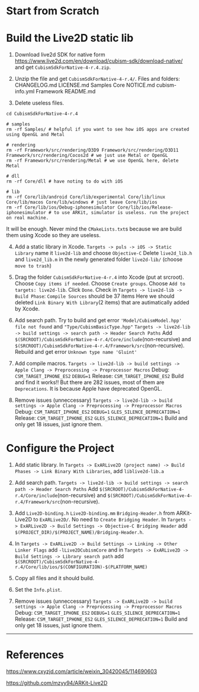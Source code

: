 # Start from Scratch

# Build the Live2D static lib

1. Download live2d SDK for native form <https://www.live2d.com/en/download/cubism-sdk/download-native/> and get `CubismSdkForNative-4-r.4.zip`.

2. Unzip the file and get `CubismSdkForNative-4-r.4/`.
Files and folders:
CHANGELOG.md    LICENSE.md      Samples
Core            NOTICE.md       cubism-info.yml
Framework       README.md

3. Delete useless files.
```shell
cd CubismSdkForNative-4-r.4

# samples
rm -rf Samples/ # helpful if you want to see how iOS apps are created using OpenGL and Metal

# rendering
rm -rf Framework/src/rendering/D3D9 Framework/src/rendering/D3D11 Framework/src/rendering/Cocos2d # we just use Metal or OpenGL
rm -rf Framework/src/rendering/Metal # we use OpenGL here, delete Metal

# dll
rm -rf Core/dll # have noting to do with iOS

# lib
rm -rf Core/lib/android Core/lib/experimental Core/lib/linux Core/lib/macos Core/lib/windows # just leave Core/lib/ios
rm -rf Core/lib/ios/Debug-iphonesimulator Core/lib/ios/Release-iphonesimulator # to use ARKit, simulator is useless. run the project on real machine.
```
It will be enough. Never mind the `CMakeLists.txt`s because we are build them using Xcode so they are useless.

4. Add a static library in Xcode.
`Targets -> puls -> iOS -> Static Library` name it `live2d-lib` and choose `Objective-C`
Delete `live2d_lib.h` and `live2d_lib.m` in the newly generated folder `live2d-lib/` (choose `move to trash`)

5. Drag the folder `CubismSdkForNative-4-r.4` into Xcode (put at srcroot).
Choose `Copy items if needed`.
Choose `Create groups`.
Choose `Add to targets: live2d-lib`.
Click `Done`.
Check in `Targets -> live2d-lib -> Build Phase`: `Compile Sources` should be 37 items
Here we should deleted `Link Binary With Library`(2 items) that are autimatically added by Xcode.

6. Add search path. 
Try to build and get error `'Model/CubismModel.hpp' file not found` and `"Type/CubismBasicType.hpp"`
`Targets -> live2d-lib -> build settings -> search path -> Header Search Paths`
Add `$(SRCROOT)/CubismSdkForNative-4-r.4/Core/include`(non-recursive) and `$(SRCROOT)/CubismSdkForNative-4-r.4/Framework/src`(non-recursive).
Rebuild and get error `Unknown type name 'Gluint'`

7. Add compile macros.
`Targets -> live2d-lib -> build settings -> Apple Clang -> Preprocessing -> Preprocessor Macros`
Debug: `CSM_TARGET_IPHONE_ES2` `DEBUG=1`
Release: `CSM_TARGET_IPHONE_ES2`
Build and find it works!!
But there are 282 issues, most of them are `Deprecations`. It is because Apple have deprecated OpenGL.

8. Remove issues (unneccessary)
`Targets -> live2d-lib -> build settings -> Apple Clang -> Preprocessing -> Preprocessor Macros`
Debug: `CSM_TARGET_IPHONE_ES2` `DEBUG=1` `GLES_SILENCE_DEPRECATION=1`
Release: `CSM_TARGET_IPHONE_ES2` `GLES_SILENCE_DEPRECATION=1`
Build and only get 18 issues, just ignore them.

# Configure the Project

1. Add static library.
In `Targets -> ExARLive2D (project name) -> Build Phases -> Link Binary With Libraries`, add `liblive2d-lib.a`

2. Add search path.
`Targets -> live2d-lib -> build settings -> search path -> Header Search Paths`
Add `$(SRCROOT)/CubismSdkForNative-4-r.4/Core/include`(non-recursive) and `$(SRCROOT)/CubismSdkForNative-4-r.4/Framework/src`(non-recursive).

3. Add `Live2D-binding.h` `Live2D-binding.mm` `Bridging-Header.h` from ARKit-Live2D to `ExARLive2D/`. No need to `Create Bridging Header`.
In `Targets -> ExARLive2D -> Build Settings -> Objective-C Bridging Header` add `$(PROJECT_DIR)/$(PROJECT_NAME)/Bridging-Header.h`.

4. In `Targets -> ExARLive2D -> Build Settings -> Linking -> Other Linker Flags` add `-lLive2DCubismCore`
and in `Targets -> ExARLive2D -> Build Settings -> Library search path` add  `$(SRCROOT)/CubismSdkForNative-4-r.4/Core/lib/ios/$(CONFIGURATION)-$(PLATFORM_NAME)`

5. Copy all files and it should build.

6. Set the `Info.plist`.

7. Remove issues (unneccessary)
`Targets -> ExARLive2D -> build settings -> Apple Clang -> Preprocessing -> Preprocessor Macros`
Debug: `CSM_TARGET_IPHONE_ES2` `DEBUG=1` `GLES_SILENCE_DEPRECATION=1`
Release: `CSM_TARGET_IPHONE_ES2` `GLES_SILENCE_DEPRECATION=1`
Build and only get 18 issues, just ignore them.

- - - 

# References

https://www.cxyzjd.com/article/weixin_30420045/114690603

https://github.com/mzyy94/ARKit-Live2D
